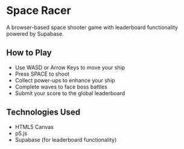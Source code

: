 # Space Racer

A browser-based space shooter game with leaderboard functionality powered by Supabase.

## How to Play

- Use WASD or Arrow Keys to move your ship
- Press SPACE to shoot
- Collect power-ups to enhance your ship
- Complete waves to face boss battles
- Submit your score to the global leaderboard

## Technologies Used

- HTML5 Canvas
- p5.js
- Supabase (for leaderboard functionality) 